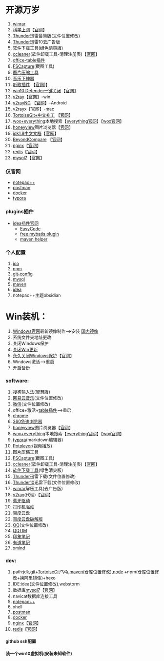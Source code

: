 # 开源万岁
1. [winrar](https://github.com/phoenixtree2poplar/release-tools-v1/releases/tag/%E5%8E%8B%E7%BC%A9%E8%BD%AF%E4%BB%B6)
2. [科学上网](https://github.com/phoenixtree2poplar/release-tools-v1/releases/tag/%E5%BC%80%E6%BA%90%E7%BF%BB%E5%A2%99)【[官网](https://github.com/haotian-wang/google-access-helper)】
3. [Thunder](https://github.com/phoenixtree2poplar/release-tools-v1/releases/tag/%E8%BF%85%E9%9B%B7%E6%9C%80%E7%AE%80%E7%89%88)迅雷最简版(文件位置修改)
4. [Thunder](https://github.com/phoenixtree2poplar/release-pkg-v1/releases/tag/thunder)迅雷10去广告版
5. [软件下载工具](https://github.com/phoenixtree2poplar/release-tools-v2/releases/tag/software-download)(绿色清爽版)
6. [ccleaner](https://github.com/phoenixtree2poplar/release-pkg-v1/releases/tag/CCleaner5.63)(软件卸载工具-清理注册表)【[官网](https://www.ccleaner.com/)】
7. [office-table插件](https://github.com/phoenixtree2poplar/release-tools-v1/releases/tag/office%E6%8F%92%E4%BB%B6)
8. [FSCapture](https://github.com/phoenixtree2poplar/release-tools-v1/releases/tag/FSCapture)(截图工具)
9. [图片压缩工具](https://github.com/phoenixtree2poplar/release-tools-v2/releases/tag/jpg)
10. [音乐下神器](https://github.com/phoenixtree2poplar/release-tools-v1/releases/tag/%E9%9F%B3%E4%B9%90%E4%B8%8B%E8%BD%BD%E5%99%A8)
11. [听歌插件](https://github.com/phoenixtree2poplar/release-tools-v1/releases/tag/listen1) 【[官网](https://github.com/listen1/listen1_chrome_extension)]】
12. [win10 Defender一键关闭](https://github.com/phoenixtree2poplar/release-tools-v2/releases/tag/%E5%85%B3%E9%97%AD%E4%BF%9D%E6%8A%A4)【[官网](http://www.carrotchou.blog/27785.html)】
13. [v2ray](https://github.com/phoenixtree2poplar/release-tools-v2/releases/tag/v2rayN-Core)【[官网](https://github.com/v2ray/v2ray-core/releases)】-win
14. [v2rayNG](https://github.com/phoenixtree2poplar/release-tools-v2/releases/tag/%E5%AE%89%E5%8D%93apk) 【[官网](https://github.com/2dust/v2rayNG/releases)】-Android
15. [v2rayx](https://github.com/phoenixtree2poplar/release-pkg-v1/releases/tag/v2rayx-mac)【[官网](https://github.com/Cenmrev/V2RayX/releases)】-mac
16. [TortoiseGit+中文补丁](https://github.com/phoenixtree2poplar/release-tools-v2/releases/tag/TortoiseGit%2B%E4%B8%AD%E6%96%87%E8%A1%A5%E4%B8%81) 【[官网](https://tortoisegit.org/download/)】
17. [wox+everything](https://github.com/phoenixtree2poplar/release-tools-v1/releases/tag/everything文件搜索-wox软件搜索)本地搜索【[everything官网](https://everything.en.softonic.com/)】【[wox官网](http://www.wox.one/)】
18. [honeyview](https://github.com/phoenixtree2poplar/release-tools-v1/releases/tag/%E5%9B%BE%E7%89%87%E6%B5%8F%E8%A7%88%E5%99%A8)图片浏览器【[官网](https://honeyview.en.softonic.com/)】
19. [jdk1.8中文文档](https://github.com/phoenixtree2poplar/release-tools-v2/releases/tag/%E4%B8%AD%E6%96%87%E6%96%87%E6%A1%A3)【[官网](https://docs.oracle.com/javase/8/docs/)】
20. [BeyondCompare](https://github.com/phoenixtree2poplar/release-tools-v2/releases/tag/%E6%96%87%E4%BB%B6%E5%AF%B9%E6%AF%944.2) 【[官网](http://www.scootersoftware.com/download.php)】
21. [nginx](https://github.com/phoenixtree2poplar/release-pkg-v1/releases/tag/1.16.1)【[官网](http://nginx.org/en/download.html)】
22. [redis](https://github.com/phoenixtree2poplar/release-pkg-v1/releases/tag/win-redis)【[官网](https://github.com/microsoftarchive/redis/releases)】
23. [mysql7](https://github.com/phoenixtree2poplar/release-pkg-v1/releases/tag/mysql7)【[官网](https://dev.mysql.com/downloads/mysql)】
<!-- -->
### 仅官网
- [notepad++](https://notepad-plus.en.softonic.com/)
- [postman](https://www.getpostman.com/)
- [docker](https://hub.docker.com/editions/community/docker-ce-desktop-windows)
- [typora](https://www.typora.io/)
### plugins插件
- [idea插件官网](https://plugins.jetbrains.com)
    - [EasyCode](https://github.com/phoenixtree2poplar/release-pkg-v1/releases/tag/EasyCode-1.2.2)
    - [free mybatis plugin](https://github.com/phoenixtree2poplar/release-pkg-v1/releases/tag/EasyCode-1.2.2)
    - [maven helper](https://github.com/phoenixtree2poplar/release-pkg-v1/releases/tag/EasyCode-1.2.2)
### 个人配置
1. [ico](https://github.com/phoenixtree2poplar/phoenix-pkgs/releases/tag/v0.0.0)
2. [npm](https://phoenixtree2poplar.github.io/2020/01/18/npm/)
3. [git-config](https://phoenixtree2poplar.github.io/2019/07/12/git-init/)
4. [mysql](https://phoenixtree2poplar.github.io/2019/08/25/mysql/)
5. [maven](https://phoenixtree2poplar.github.io/2018/08/31/maven%E9%85%8D%E7%BD%AE/)
6. [idea](https://phoenixtree2poplar.github.io/2019/08/25/idea/)
7. notepad++主题obsidian
# Win装机：
1. [Windows官网](https://www.microsoft.com/zh-cn/software-download/windows10)最新镜像制作-->安装 [国内镜像](https://msdn.itellyou.cn)
2. 系统文件夹地址更改
3. 关闭Windows保护
4. [关闭Win更新](https://phoenixtree2poplar.github.io/2017/05/23/window10-uninstall-update/)
5. [永久关闭Windows保护](https://github.com/phoenixtree2poplar/release-tools-v2/releases/tag/%E5%85%B3%E9%97%AD%E4%BF%9D%E6%8A%A4)【[官网](http://www.carrotchou.blog/27785.html)】
6. Windows激活-->重启
7. 开启备份
### software:
1. [搜狗输入法](https://pinyin.sogou.com/zhihui)(智慧版)
2. [网易云音乐](https://music.163.com)(文件位置修改)
3. [微信](https://weixin.qq.com)(文件位置修改)
4. office+激活+[table插件](https://github.com/phoenixtree2poplar/release-tools-v1/releases/tag/office%E6%8F%92%E4%BB%B6)-->重启
5. [chrome](https://www.google.cn/intl/zh-CN/chrome)
6. [360急速浏览器](https://browser.360.cn/ee)
7. [honeyview](https://github.com/phoenixtree2poplar/release-tools-v1/releases/tag/%E5%9B%BE%E7%89%87%E6%B5%8F%E8%A7%88%E5%99%A8)图片浏览器【[官网](https://honeyview.en.softonic.com/)】
8. [wox+everything](https://github.com/phoenixtree2poplar/release-tools-v1/releases/tag/everything文件搜索-wox软件搜索)本地搜索【[everything官网](https://everything.en.softonic.com/)】【[wox官网](http://www.wox.one/)】
9. [typora](https://www.typora.io/)(markdown编辑器)
10. [Potplayer](http://potplayer.org/)(视频播放)
12. [图片压缩工具](https://github.com/phoenixtree2poplar/release-tools-v2/releases/tag/jpg)
13. [FSCapture](https://github.com/phoenixtree2poplar/release-tools-v1/releases/tag/FSCapture)(截图工具)
14. [ccleaner](https://github.com/phoenixtree2poplar/release-pkg-v1/releases/tag/CCleaner5.63)(软件卸载工具-清理注册表)【[官网](https://www.ccleaner.com/)】
15. [软件下载工具](https://github.com/phoenixtree2poplar/release-tools-v2/releases/tag/software-download)(绿色清爽版)
16. [Thunder](https://github.com/phoenixtree2poplar/release-tools-v1/releases/tag/%E8%BF%85%E9%9B%B7%E6%9C%80%E7%AE%80%E7%89%88)迅雷下载(文件位置修改)
17. [Thunder10](https://github.com/phoenixtree2poplar/phoenix-pkgs/releases/tag/v0.0.2)迅雷下载(文件位置修改)
18. [winrar](https://github.com/phoenixtree2poplar/release-tools-v1/releases/tag/%E5%8E%8B%E7%BC%A9%E8%BD%AF%E4%BB%B6)解压工具(去广告版)
19. [v2ray](https://github.com/phoenixtree2poplar/release-tools-v2/releases/tag/v2rayN-Core)(代理)【[官网](https://github.com/v2ray/v2ray-core/releases)】
20. [蓝牙驱动](https://www.lulian.cn/download/list-122-cn.html)
21. [打印机驱动](https://support.hp.com/cn-zh/drivers/selfservice/hp-laserjet-pro-m1136-multifunction-printer-series/5094778)
22. [百度云盘](https://pan.baidu.com/download/)
23. [百度云盘破解版](http://pandownload.com/)
24. [QQ](https://im.qq.com/)(文件位置修改)
25. [QQTIM](https://tim.qq.com/)
26. [印象笔记](https://www.yinxiang.com/)
27. [有道笔记](http://note.youdao.com/download.html)
28. [xmind](https://www.xmind.cn/)
### dev:
1. path:jdk,[git](https://git-scm.com/)+[TortoiseGit](https://tortoisegit.org/download/)乌龟,[maven](https://archive.apache.org/dist/maven/maven-3/)(仓库位置修改),[node](http://nodejs.cn/) +npm(仓库位置修改+换阿里镜像)+hexo
2. IDE:idea(文件位置修改),webstorm
3. 数据库[mysql7](https://github.com/phoenixtree2poplar/release-pkg-v1/releases/tag/mysql7)【[官网](https://dev.mysql.com/downloads/mysql)】
4. navicat数据库连接工具
5. [notepad++](https://notepad-plus.en.softonic.com/)
6. xhell
7. [postman](https://www.getpostman.com/)
8. [docker](https://hub.docker.com/editions/community/docker-ce-desktop-windows)
9. [nginx](https://github.com/phoenixtree2poplar/release-pkg-v1/releases/tag/1.16.1)【[官网](http://nginx.org/en/download.html)】
10. [redis](https://github.com/phoenixtree2poplar/release-pkg-v1/releases/tag/win-redis)【[官网](https://github.com/microsoftarchive/redis/releases)】
#### github  ssh配置
#### 装一个win10虚拟机(安装未知软件)